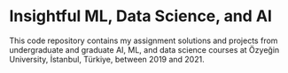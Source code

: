 # Insightful ML, Data Science, and AI
This code repository contains my assignment solutions and projects from undergraduate and graduate AI, ML, and data science courses at Özyeğin University, İstanbul, Türkiye, between 2019 and 2021.
